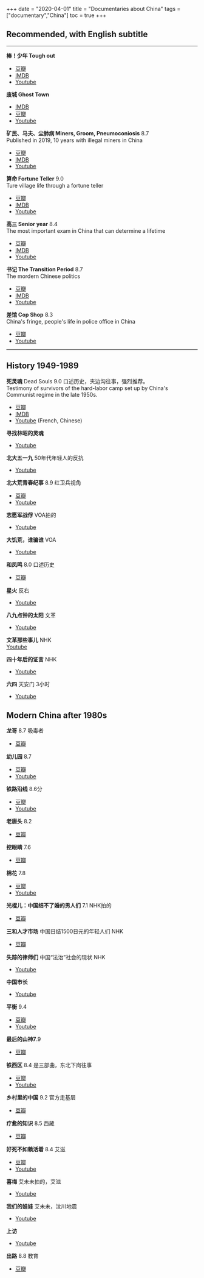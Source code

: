 +++ 
date = "2020-04-01"
title = "Documentaries about China"
tags = ["documentary","China"]
toc = true
+++

## Recommended, with English subtitle
--- 

**棒！少年 Tough out**
- [豆瓣](https://movie.douban.com/subject/34930862/)
- [IMDB](https://www.imdb.com/title/tt12630622/)
- [Youtube](https://www.youtube.com/watch?v=cmtR8XhJluM)

**废城 Ghost Town** 
- [IMDB](https://www.imdb.com/title/tt1613084/)
- [豆瓣](https://movie.douban.com/subject/3016788/)
- [Youtube](https://www.youtube.com/watch?v=qxLdpOL8WoM)

**矿民、马夫、尘肺病 Miners, Groom, Pneumoconiosis** 8.7  
Published in 2019, 10 years with illegal miners in China
- [豆瓣](https://movie.douban.com/subject/33434927/)  
- [IMDB](https://www.imdb.com/title/tt12048430/?ref_=fn_al_tt_1)
- [Youtube](https://www.youtube.com/watch?v=E2OJQyAgoFw)


**算命 Fortune Teller**  9.0   
Ture village life through a fortune teller
- [豆瓣](https://movie.douban.com/subject/4073872/)  
- [IMDB](https://www.imdb.com/title/tt1847591/)
- [Youtube](https://www.youtube.com/watch?v=xraMWLeWebs&t=1s)

**高三 Senior year** 8.4  
The most important exam in China that can determine a lifetime 
- [豆瓣](https://movie.douban.com/subject/1761854/)   
- [IMDB](https://www.imdb.com/title/tt4276994/)  
- [Youtube](https://www.youtube.com/watch?v=qyvHC9ryn8M)

**书记 The Transition Period** 8.7   
The mordern Chinese politics
- [豆瓣](https://movie.douban.com/subject/3629230/)
- [IMDB](https://www.imdb.com/title/tt1859619/?ref_=fn_al_tt_1)
- [Youtube](https://www.youtube.com/watch?v=a_0blieSP80&t=1808s)

**差馆 Cop Shop** 8.3  
China's fringe, people's life in police office in China
- [豆瓣](https://movie.douban.com/subject/5343752/)
- [Youtube](https://www.youtube.com/watch?v=DjWLLG20uZ0)


--- 
## History 1949-1989

**死灵魂** Dead Souls 9.0
口述历史，夹边沟往事，强烈推荐。  
Testimony of survivors of the hard-labor camp set up by China's Communist regime in the late 1950s.  
- [豆瓣](https://movie.douban.com/subject/30196877/)
- [IMDB](https://www.imdb.com/title/tt8296608/)
- [Youtube](https://www.youtube.com/watch?v=BCDIT2_1D-Q)
 (French, Chinese)


**寻找林昭的灵魂**  
- [Youtube](https://www.youtube.com/watch?v=jWj-jN59fJg)
 
**北大五一九**  50年代年轻人的反抗  
- [Youtube](https://www.youtube.com/watch?v=4jeUv5v_7GM&t=4910s)


**北大荒青春纪事** 8.9  红卫兵视角  
- [豆瓣](https://movie.douban.com/subject/5288871/)
- [Youtube](https://www.youtube.com/watch?v=zfzBj9BEW6M)

**志愿军战俘**  VOA拍的  
- [Youtube](https://www.youtube.com/watch?v=f9EkfJcnisk&t=8s&has_verified=1)


**大饥荒，谁骗谁** VOA  
- [Youtube](https://www.youtube.com/watch?v=tGzZeaIeSBE)


**和凤鸣** 8.0  口述历史  
- [豆瓣](https://movie.douban.com/subject/2080448/?from=subject-page)


**星火** 反右  
- [Youtube](https://www.youtube.com/watch?v=hZvBd4PHI-M)

**八九点钟的太阳**  文革  
- [Youtube](https://www.youtube.com/watch?v=7ZaY846Wpj0&list=PL7FC5919FBDA45105)

**文革那些事儿** NHK  
 [Youtube](https://www.youtube.com/watch?v=T82djMQQVAQ)


**四十年后的证言** NHK  
- [Youtube](https://www.youtube.com/watch?v=N00RTaA72g4)


**六四** 天安门 3小时
- [Youtube](https://www.youtube.com/watch?v=uyauJ34d2K0)

## Modern China after 1980s

**龙哥** 8.7  吸毒者
- [豆瓣](https://movie.douban.com/subject/3724118/)

**幼儿园** 8.7
- [豆瓣](https://movie.douban.com/subject/1761172/)
- [Youtube](https://www.youtube.com/watch?v=XFQURR4YMSc)

**铁路沿线** 8.6分
- [豆瓣](https://movie.douban.com/subject/1421469/)
- [Youtube](https://www.youtube.com/watch?v=lBXyIE1V_FU)

**老唐头** 8.2
- [豆瓣](https://movie.douban.com/subject/4824969/)

**挖眼睛** 7.6
- [豆瓣](https://movie.douban.com/subject/25866887/?from=subject-page)

**棉花** 7.8  
- [豆瓣](https://movie.douban.com/subject/4195650/)
- [Youtube](https://www.youtube.com/watch?v=RCPndyAxW_U)

**光棍儿：中国结不了婚的男人们** 7.1  NHK拍的
- [豆瓣](https://movie.douban.com/subject/27130529/)

**三和人才市场** 中国日结1500日元的年轻人们  NHK
- [豆瓣](https://movie.douban.com/subject/30219684/?from=subject-page)

**失踪的律师们** 中国“法治”社会的现状  NHK
- [Youtube](https://www.youtube.com/watch?v=9HqcF3VHx6E)

**中国市长**
- [Youtube](https://www.youtube.com/watch?v=lllsrbghSm8)

**平衡** 9.4
- [豆瓣](https://movie.douban.com/subject/1958031/)
- [Youtube](https://www.youtube.com/watch?v=Kx-PaCtqzT8)

**最后的山神7**.9
- [豆瓣](https://movie.douban.com/subject/3055323/)

**铁西区** 8.4  是三部曲，东北下岗往事
- [豆瓣](https://movie.douban.com/subject/1309215/)
- [Youtube](https://www.youtube.com/watch?v=SxaEVyFZYK0&t=2417s)

**乡村里的中国** 9.2  官方走基层
- [豆瓣](https://movie.douban.com/subject/24867845/)

**疗愈的知识** 8.5  西藏
- [豆瓣](https://movie.douban.com/subject/2272497/)

**好死不如赖活着** 8.4  艾滋
- [豆瓣](https://movie.douban.com/subject/1578723/)
- [Youtube](https://www.youtube.com/watch?v=yroEggEfXh4list=PLcIyF6F-hxTUoFQ7FRvrqgJelTH6t0NNA&index=11)

**喜梅**  艾未未拍的，艾滋
- [Youtube](https://www.youtube.com/watch?v=KHV0CatTiMM&list=LLFq2hSFKDnt2qq5SauJOCKg&index=45&t=0s)

**我们的娃娃** 艾未未，汶川地震
- [Youtube](https://www.youtube.com/watch?v=XIh9bXBeWqY)

**上访**
- [Youtube](https://www.youtube.com/watch?v=FdfXfqlJyb4&list=PLcIyF6F-hxTUoFQ7FRvrqgJelTH6t0NNA&index=8)

**出路**  8.8 教育
- [豆瓣](https://movie.douban.com/subject/26133459/?from=subject-page)